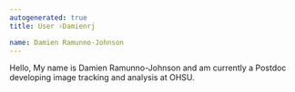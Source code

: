 ```yaml
---
autogenerated: true
title: User ›Damienrj

name: Damien Ramunno-Johnson
---
```


Hello, My name is Damien Ramunno-Johnson and am currently a Postdoc developing image tracking and analysis at OHSU.
